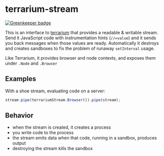 terrarium-stream
================

[![Greenkeeper badge](https://badges.greenkeeper.io/tmcw/terrarium-stream.svg)](https://greenkeeper.io/)

This is an interface to [terrarium](https://github.com/tmcw/terrarium) that provides a readable & writable stream.
Send it JavaScript code with instrumentation hints (`//=value`) and it sends you back messages when those values
are ready. Automatically it destroys and creates sandboxes to fix the problem of runaway `setInterval` usage.

Like Terrarium, it provides browser and node contexts, and exposes them under `.Node` and `.Browser`

## Examples

With a shoe stream, evaluating code on a server:

```js
stream.pipe(terrariumStream.Browser()).pipe(stream);
```

## Behavior

* when the stream is created, it creates a process
* you write code to the process
* the stream emits data when that code, running in a sandbox, produces output
* destroying the stream kills the sandbox
